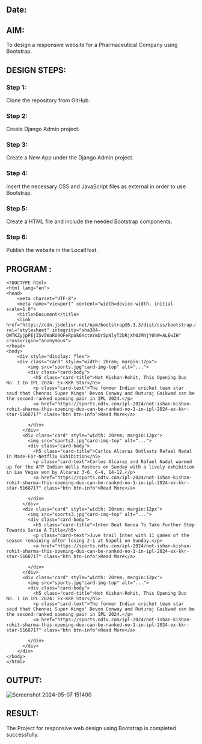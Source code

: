 ## Date: 

## AIM:
To design a responsive website for a Pharmaceutical Company using Bootstrap.


## DESIGN STEPS:

### Step 1:
Clone the repository from GitHub.

### Step 2:
Create Django Admin project.

### Step 3:
Create a New App under the Django Admin project.

### Step 4:
Insert the necessary CSS and JavaScript files as external in order to use Bootstrap.

### Step 5:
Create a HTML file and include the needed Bootstrap components.

### Step 6:
Publish the website in the LocalHost.

## PROGRAM :
```
<!DOCTYPE html>
<html lang="en">
<head>
    <meta charset="UTF-8">
    <meta name="viewport" content="width=device-width, initial-scale=1.0">
    <title>Document</title>
    <link href="https://cdn.jsdelivr.net/npm/bootstrap@5.3.3/dist/css/bootstrap.min.css" rel="stylesheet" integrity="sha384-QWTKZyjpPEjISv5WaRU9OFeRpok6YctnYmDr5pNlyT2bRjXh0JMhjY6hW+ALEwIH" crossorigin="anonymous">
</head>
<body>
    <div style="display: flex">
    <div class="card" style="width: 20rem; margin:12px">
        <img src="sports.jpg"card-img-top" alt="...">
        <div class="card-body">
          <h5 class="card-title">Not Kishan-Rohit, This Opening Duo No. 1 In IPL 2024: Ex-KKR Star</h5>
          <p class="card-text">The former Indian cricket team star said that Chennai Super Kings' Devon Conway and Ruturaj Gaikwad can be the second-ranked opening pair in IPL 2024.</p>
          <a href="https://sports.ndtv.com/ipl-2024/not-ishan-kishan-rohit-sharma-this-opening-duo-can-be-ranked-no-1-in-ipl-2024-ex-kkr-star-5168717" class="btn btn-info">Read More</a>
          
        </div>
      </div>
      <div class="card" style="width: 20rem; margin:12px">
        <img src="sports2.jpg"card-img-top" alt="...">
        <div class="card-body">
          <h5 class="card-title">Carlos Alcaraz Outlasts Rafael Nadal In Made-For-Netflix Exhibition</h5>
          <p class="card-text">Carlos Alcaraz and Rafael Nadal warmed up for the ATP Indian Wells Masters on Sunday with a lively exhibition in Las Vegas won by Alcaraz 3-6, 6-4, 14-12.</p>
          <a href="https://sports.ndtv.com/ipl-2024/not-ishan-kishan-rohit-sharma-this-opening-duo-can-be-ranked-no-1-in-ipl-2024-ex-kkr-star-5168717" class="btn btn-info">Read More</a>
          
        </div>
      </div>
      <div class="card" style="width: 20rem; margin:12px">
        <img src="sports3.jpg"card-img-top" alt="...">
        <div class="card-body">
          <h5 class="card-title">Inter Beat Genoa To Take Further Step Towards Serie A Title</h5>
          <p class="card-text">Juve trail Inter with 11 games of the season remaining after losing 2-1 at Napoli on Sunday.</p>
          <a href="https://sports.ndtv.com/ipl-2024/not-ishan-kishan-rohit-sharma-this-opening-duo-can-be-ranked-no-1-in-ipl-2024-ex-kkr-star-5168717" class="btn btn-info">Read More</a>
          
        </div>
      </div> 
      <div class="card" style="width: 20rem; margin:12px">
        <img src="sports.jpg"card-img-top" alt="...">
        <div class="card-body">
          <h5 class="card-title">Not Kishan-Rohit, This Opening Duo No. 1 In IPL 2024: Ex-KKR Star</h5>
          <p class="card-text">The former Indian cricket team star said that Chennai Super Kings' Devon Conway and Ruturaj Gaikwad can be the second-ranked opening pair in IPL 2024.</p>
          <a href="https://sports.ndtv.com/ipl-2024/not-ishan-kishan-rohit-sharma-this-opening-duo-can-be-ranked-no-1-in-ipl-2024-ex-kkr-star-5168717" class="btn btn-info">Read More</a>
          
        </div>
      </div> 
    </div>
</body>
</html>
```
## OUTPUT:

![Screenshot 2024-05-07 151400](https://github.com/ramya23000505/Pharma/assets/149370791/c9b076a1-3abb-447a-93fe-ead6253f978b)

## RESULT:
The Project for responsive web design using Bootstrap is completed successfully.
